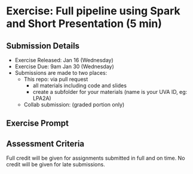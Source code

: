 # Exercise: Full pipeline using Spark and Short Presentation (5 min)

## Submission Details
* Exercise Released: Jan 16 (Wednesday)
* Exercise Due: 9am Jan 30 (Wednesday)
* Submissions are made to two places:
  * This repo: via pull request 
    * all materials including code and slides
    * create a subfolder for your materials (name is your UVA ID, eg: LPA2A)
  * Collab submission: (graded portion only)
  
## Exercise Prompt

## Assessment Criteria
Full credit will be given for assignments submitted in full and on time. No credit will be given for late submissions.
